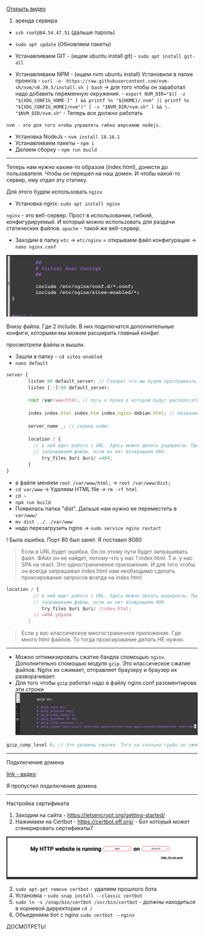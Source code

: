 
[Открыть видео](https://www.youtube.com/watch?v=8OHe6chCWTE&t=315s)


1) аренда сервера

- `ssh root@84.54.47.51` (дальше пароль)
- `sudo apt update` (Обновляем пакеты)

- Устанавливаем GIT - (ищем ubuntu install git) - `sudo apt install git-all`
- Устанавливаем NPM - (ищем nvm ubuntu install) Установили в папке
  проекта - `curl -o- https://raw.githubusercontent.com/nvm-sh/nvm/v0.39.5/install.sh | bash`
  -> для того чтобы он заработал надо добавить переменную
  окружения. - `export NVM_DIR="$([ -z "${XDG_CONFIG_HOME-}" ] && printf %s "${HOME}/.nvm" || printf %s "${XDG_CONFIG_HOME}/nvm")"
  [ -s "$NVM_DIR/nvm.sh" ] && \. "$NVM_DIR/nvm.sh"` - Теперь все должно работать

`nvm - это для того чтобы управлять гибко версиями nodejs.`

- Установка NodeJs - `nvm install 18.16.1`
- Устанавливаем пакеты - `npm i`
- Делаем сборку - `npm run build`

---

Теперь нам нужно каким-то образом (index.html), донести до пользователя. Чтобы он перешел на наш домен. И чтобы какой-то
сервер, ему отдал эту статику.

Для этого будем использовать `nginx`

- Установка nginx:  `sudo apt install nginx`

`nginx` - это веб-сервер. Прост в использовании, гибкий, конфигурируемый. И который можно использовать для раздачи
статических файлов. `apache` - такой же веб-сервер. 

- Заходим в папку `etc` -> `etc/nginx` = открываем файл конфигурации -> `nano nginx.conf`

![](img-readme/3.png)

Внизу файла. Где 2 include. В них подключатся дополнительные конфиги, которыми мы можем расширить главный конфиг.

просмотрели файлы и вышли.

- Зашли в папку - `cd sites-enabled`
- `nano default`

```js
server {
        listen 80 default_server; // Говорит что мы будем прослушивать 80 порт. Этот порт является по умолчанию для HHTP.
        listen [::]:80 default_server;

        root /var/www/html; // путь к папке в которой будут распологаться статические файлы.  

        index index.html index.htm index.nginx-debian.html; // Название энтрипоинтов. 

        server_name _; // сервер найм.

        location / { 
          // в ней идет работа с URL. Здесь можно делать редиректы. Проксирование. Перенаправлять запросы. Обрабатывать qery параметры.
          // запрашиваем файлы, если их нет возвращаем 404.
             try_files $uri $uri/ =404;  
        }
}
```
- в файле меняем `root /var/www/html;` -> `root /var/www/dist;`
- `cd var/www` -> Удаляем HTML file -> `rm -rf html`
- `cd ~`
- `npm run build` 
- Появилась папка "dist". Дальше нам нужно ее переместить в `var/www/`
- `mv dist ../../var/www`
- надо перезагрузить nginx -> `sudo service nginx restart`

! Была ошибка. Порт 80 был занят. Я поставил 8080


> Если в URL будет ошибка. Он по этому пути будет запрашивать файл. ФАйл он не найдет, потому-что у нас 1 index.html. Т.е. у нас SPA на react.
>  Это одностраниченое приложение. И для того чтобы он всегда запрашивал index.html нам необходимо сделать проксирование запросов всегда на index.html
```js
location / { 
          // в ней идет работа с URL. Здесь можно делать редиректы. Проксирование. Перенаправлять запросы. Обрабатывать qery параметры.
          // запрашиваем файлы, если их нет возвращаем 404.
             try_files $uri $uri/ /index.html;  
          // =404 убрали
        }
```
> Если у вас классическое многостраничное приложение. Где много html файлов. То тогда проксирование делать НЕ нужно.



***

- Можно оптимизировать сжатие бандла спомощью `nginx`. Дополнительно спомощью модуля `gzip`. Это классическое сжатие файлов. Nginx их сжимает, отправляет браузеру и браузер их разворачивает.
- Для того чтобы `gzip` работал надо в файлу nginx.conf разоментирова эти строки
![](img-readme/1.png)
```js
gzip_comp_level 6; // Это уровень сжатия. Того на сколько грубо он сжимает ваши файлы. Всего уровней 9 (кажется)


```

***

Подключение домена
 
[link - видео](https://www.youtube.com/watch?v=8OHe6chCWTE&t=315s)

Я пропустил подключение домена


***
Настройка сертификата

1) Заходим на сайта - https://letsencrypt.org/getting-started/ 
2) Нажимаем на Certbot - https://certbot.eff.org/ - Бот который может сгенерировать сертификаты7

![](img-readme/2.png)

3) `sudo apt-get remove certbot` - удаляем прошлого бота
4) Установка - `sudo snap install --classic certbot`
5) `sudo ln -s /snap/bin/certbot /usr/bin/certbot` - должны находиться в корневой дирректории `cd /`
6) Объеденяем бот с nginx `sudo certbot --nginx`


ДОСМОТРЕТЬ! 

